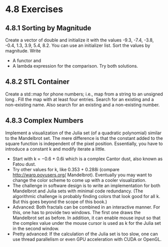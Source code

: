 # 4.8 Exercises

## 4.8.1 Sorting by Magnitude

Create a vector of double and initialize it with the values -9.3, -7.4, -3.8, -0.4, 1.3, 3.9, 5.4,
8.2. You can use an initializer list. Sort the values by magnitude. Write
- A functor and
- A lambda expression for the comparison.
Try both solutions.

## 4.8.2 STL Container

Create a std::map for phone numbers; i.e., map from a string to an unsigned long . Fill the
map with at least four entries. Search for an existing and a non-existing name. Also search
for an existing and a non-existing number.

## 4.8.3 Complex Numbers

Implement a visualization of the Julia set (of a quadratic polynomial) similar to the
Mandelbrot set. The mere difference is that the constant added to the square function
is independent of the pixel position. Essentially, you have to introduce a constant k and
modify iterate a little.

- Start with k = −0.6 + 0.6i which is a complex Cantor dust, also known
as Fatou dust.
- Try other values for k, like 0.353 + 0.288i (compare http://warp.povusers.org/
Mandelbrot). Eventually you may want to change the color scheme to come up with a
cooler visualization.
- The challenge in software design is to write an implementation for both Mandelbrot
and Julia sets with minimal code redundancy. (The algorithmic challenge is probably
finding colors that look good for all k. But this goes beyond the scope of this book.)
- Advanced: Both fractals can be combined in an interactive manner. For this, one has
to provide two windows. The first one draws the Mandelbrot set as before. In addition,
it can enable mouse input so that the complex value under the mouse cursor is used as
k for the Julia set in the second window.
- Pretty advanced: If the calculation of the Julia set is too slow, one can use thread
parallelism or even GPU acceleration with CUDA or OpenGL.
